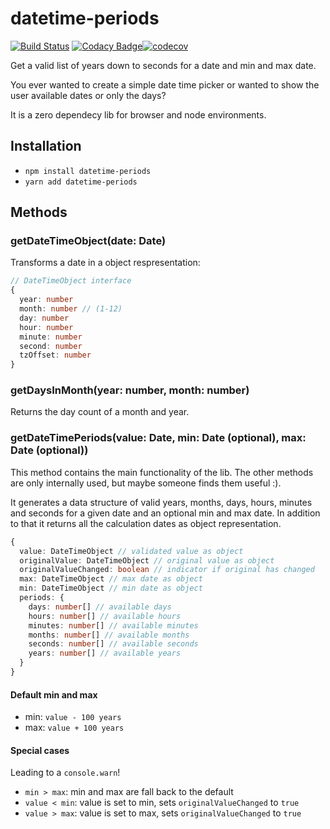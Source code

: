 # datetime-periods
[![Build Status](https://travis-ci.org/KillerCodeMonkey/datetime-periods.svg?branch=master)](https://travis-ci.org/KillerCodeMonkey/datetime-periods) [![Codacy Badge](https://api.codacy.com/project/badge/Grade/5482e078bde544daba23ffb14ab11699)](https://www.codacy.com/app/KillerCodeMonkey/datetime-periods?utm_source=github.com&amp;utm_medium=referral&amp;utm_content=KillerCodeMonkey/datetime-periods&amp;utm_campaign=Badge_Grade)[![codecov](https://codecov.io/gh/KillerCodeMonkey/datetime-periods/branch/master/graph/badge.svg)](https://codecov.io/gh/KillerCodeMonkey/datetime-periods)

Get a valid list of years down to seconds for a date and min and max date.

You ever wanted to create a simple date time picker or wanted to show the user available dates or only the days?

It is a zero dependecy lib for browser and node environments.

## Installation

-   `npm install datetime-periods`
-   `yarn add datetime-periods`

## Methods

### getDateTimeObject(date: Date)

Transforms a date in a object respresentation:

```typescript
// DateTimeObject interface
{
  year: number
  month: number // (1-12)
  day: number
  hour: number
  minute: number
  second: number
  tzOffset: number
}
```

### getDaysInMonth(year: number, month: number)

Returns the day count of a month and year.

### getDateTimePeriods(value: Date, min: Date (optional), max: Date (optional))

This method contains the main functionality of the lib. The other methods are only internally used, but maybe someone finds them useful :).

It generates a data structure of valid years, months, days, hours, minutes and seconds for a given date and an optional min and max date. In addition to that it returns all the calculation dates as object representation.

```typescript
{
  value: DateTimeObject // validated value as object
  originalValue: DateTimeObject // original value as object
  originalValueChanged: boolean // indicator if original has changed
  max: DateTimeObject // max date as object
  min: DateTimeObject // min date as object
  periods: {
    days: number[] // available days
    hours: number[] // available hours
    minutes: number[] // available minutes
    months: number[] // available months
    seconds: number[] // available seconds
    years: number[] // available years
  }
}
```

#### Default min and max

-   min: `value - 100 years`
-   max: `value + 100 years`

#### Special cases

Leading to a `console.warn`!

-   `min > max`: min and max are fall back to the default
-   `value < min`: value is set to min, sets `originalValueChanged` to `true`
-   `value > max`: value is set to max, sets `originalValueChanged` to `true`
